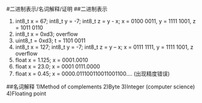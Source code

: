 #二进制表示/名词解释/证明
##二进制表示
1) int8_t x = 67; int8_t y = -7; int8_t z = y - x;
    x = 0100 0011, y = 1111 1001, z = 1011 0110
2) int8_t x = 0xd3;
    overflow
3) uint8_t = 0xd3;
    t = 1101 0011
4) int8_t x = 127; int8_t y = -7; int8_t z = y – x;
    x = 0111 1111, y = 1111 1001, z overflow
5) float x = 1.125;
    x = 0001.0010
6) float x = 23.0;
    x = 0001 0111.0000
7) float x = 0.45;
    x = 0000.011100110011001100.... (出现精度错误)

##名词解释
1)Method of complements
2)Byte
3)Integer (computer science)
4)Floating point
